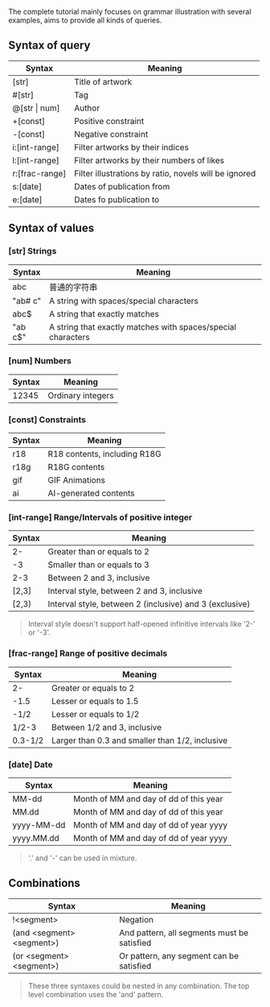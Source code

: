 The complete tutorial mainly focuses on grammar illustration with several examples, aims to provide
all kinds of queries.

## Syntax of query

| Syntax                                                                             | Meaning                                               |
| ---------------------------------------------------------------------------------- | ----------------------------------------------------- |
| [str]                          | Title of artwork                                      |
| #[str]                         | Tag                                                   |
| @[str \\| num]   | Author                                                |
| +[const]                       | Positive constraint                                   |
| -[const]                       | Negative constraint                                   |
| i:[int-range]  | Filter artworks by their indices                      |
| l:[int-range]  | Filter artworks by their numbers of likes             |
| r:[frac-range] | Filter illustrations by ratio, novels will be ignored |
| s:[date]       | Dates of publication from                             |
| e:[date]       | Dates fo publication to                               |

## Syntax of values

### [str] Strings

| Syntax  | Meaning                                                      |
| ------- | ------------------------------------------------------------ |
| abc     | 普通的字符串                                                       |
| "ab# c" | A string with spaces/special characters                      |
| abc$    | A string that exactly matches                                |
| "ab c$" | A string that exactly matches with spaces/special characters |

### [num] Numbers

| Syntax | Meaning           |
| ------ | ----------------- |
| 12345  | Ordinary integers |

### [const] Constraints

| Syntax | Meaning                      |
| ------ | ---------------------------- |
| r18    | R18 contents, including R18G |
| r18g   | R18G contents                |
| gif    | GIF Animations               |
| ai     | AI-generated contents        |

### [int-range] Range/Intervals of positive integer

| Syntax                                                    | Meaning                                                                                       |
| --------------------------------------------------------- | --------------------------------------------------------------------------------------------- |
| 2-                                                        | Greater than or equals to 2                                                                   |
| -3                                                        | Smaller than or equals to 3                                                                   |
| 2-3                                                       | Between 2 and 3, inclusive                                                                    |
| [2,3] | Interval style, between 2 and 3, inclusive                                                    |
| \[2,3)                         | Interval style, between 2 (inclusive) and 3 (exclusive) |

> Interval style doesn't support half-opened infinitive intervals like '2-' or '-3'.

### [frac-range] Range of positive decimals

| Syntax                  | Meaning                                                         |
| ----------------------- | --------------------------------------------------------------- |
| 2-                      | Greater or equals to 2                                          |
| -1.5    | Lesser or equals to 1.5                         |
| -1/2                    | Lesser or equals to 1/2                                         |
| 1/2-3                   | Between 1/2 and 3, inclusive                                    |
| 0.3-1/2 | Larger than 0.3 and smaller than 1/2, inclusive |

### [date] Date

| Syntax                                     | Meaning                                |
| ------------------------------------------ | -------------------------------------- |
| MM-dd                                      | Month of MM and day of dd of this year |
| MM.dd                      | Month of MM and day of dd of this year |
| yyyy-MM-dd                                 | Month of MM and day of dd of year yyyy |
| yyyy.MM.dd | Month of MM and day of dd of year yyyy |

> '.' and '-' can be used in mixture.

## Combinations

| Syntax                                           | Meaning                                     |
| ------------------------------------------------ | ------------------------------------------- |
| !\<segment>                                     | Negation                                    |
| (and \<segment> \<segment>) | And pattern, all segments must be satisfied |
| (or \<segment> \<segment>)  | Or pattern, any segment can be satisfied    |

> These three syntaxes could be nested in any combination. The top level combination uses the 'and' pattern.
